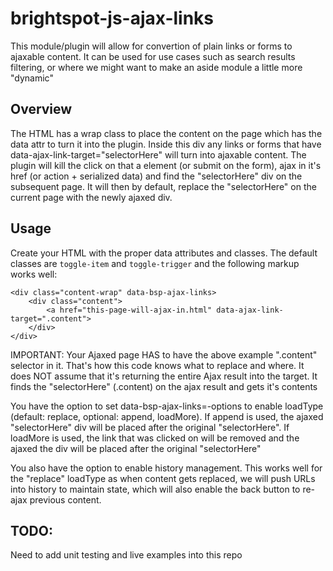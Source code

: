 # brightspot-js-ajax-links

This module/plugin will allow for convertion of plain links or forms to ajaxable content. It can be used for use cases such as search results filtering, or where we might want to make an aside module a little more "dynamic"

## Overview

The HTML has a wrap class to place the content on the page which has the data attr to turn it into the plugin. Inside this div any links or forms that have data-ajax-link-target="selectorHere" will turn into ajaxable content. The plugin will kill the click on that a element (or submit on the form), ajax in it's href (or action + serialized data) and find the "selectorHere" div on the subsequent page. It will then by default, replace the "selectorHere" on the current page with the newly ajaxed div.

## Usage

Create your HTML with the proper data attributes and classes. The default classes are `toggle-item` and `toggle-trigger` and the following markup works well:

	<div class="content-wrap" data-bsp-ajax-links>
		<div class="content">
			<a href="this-page-will-ajax-in.html" data-ajax-link-target=".content">
		</div>
	</div>

IMPORTANT: Your Ajaxed page HAS to have the above example ".content" selector in it. That's how this code knows what to replace and where. It does NOT assume that it's returning the entire Ajax result into the target. It finds the "selectorHere" (.content) on the ajax result and gets it's contents

You have the option to set data-bsp-ajax-links=-options to enable loadType (default: replace, optional: append, loadMore). If append is used, the ajaxed "selectorHere" div will be placed after the original "selectorHere". If loadMore is used, the link that was clicked on will be removed and the ajaxed the div will be placed after the original "selectorHere"

You also have the option to enable history management. This works well for the "replace" loadType as when content gets replaced, we will push URLs into history to maintain state, which will also enable the back button to re-ajax previous content.

## TODO:

Need to add unit testing and live examples into this repo